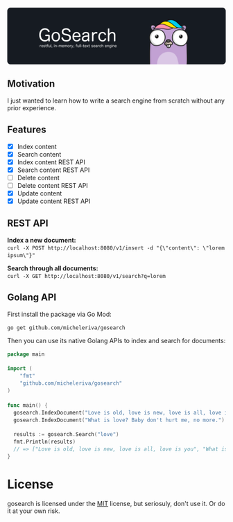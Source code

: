 ![GoSearch](/docs/cover.png)


## Motivation

I just wanted to learn how to write a search engine from scratch without any prior experience.

## Features

- [x] Index content
- [x] Search content
- [x] Index content REST API
- [x] Search content REST API
- [ ] Delete content
- [ ] Delete content REST API
- [X] Update content
- [X] Update content REST API

## REST API

**Index a new document:** <br />
`curl -X POST http://localhost:8080/v1/insert -d "{\"content\": \"lorem ipsum\"}"`

**Search through all documents:** <br />
`curl -X GET http://localhost:8080/v1/search?q=lorem`

## Golang API

First install the package via Go Mod:

```
go get github.com/micheleriva/gosearch
```

Then you can use its native Golang APIs to index and search for documents:

```go
package main

import (
	"fmt"
	"github.com/micheleriva/gosearch"
)

func main() {
  gosearch.IndexDocument("Love is old, love is new, love is all, love is you")
  gosearch.IndexDocument("What is love? Baby don't hurt me, no more.")
  
  results := gosearch.Search("love")
  fmt.Println(results)
  // => ["Love is old, love is new, love is all, love is you", "What is love? Baby don't hurt me, no more."]
}
```

# License
gosearch is licensed under the [MIT](/LICENSE.md) license, but seriosuly, don't use it. Or do it at your own risk.
